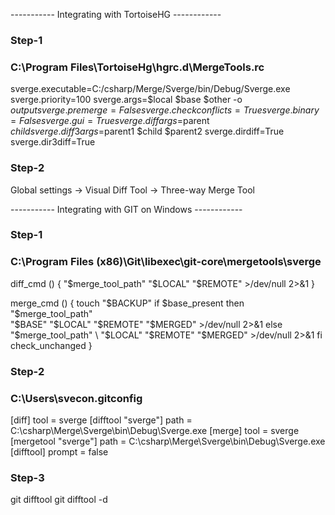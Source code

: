 ----------- Integrating with TortoiseHG ------------


### Step-1
### C:\Program Files\TortoiseHg\hgrc.d\MergeTools.rc

sverge.executable=C:/csharp/Merge/Sverge/bin/Debug/Sverge.exe
sverge.priority=100
sverge.args=$local $base $other -o $output
sverge.premerge=False
sverge.checkconflicts=True
sverge.binary=False
sverge.gui=True
sverge.diffargs=$parent $child
sverge.diff3args=$parent1 $child $parent2
sverge.dirdiff=True
sverge.dir3diff=True

### Step-2
Global settings -> Visual Diff Tool
                -> Three-way Merge Tool



----------- Integrating with GIT on Windows ------------

### Step-1
### C:\Program Files (x86)\Git\libexec\git-core\mergetools\sverge

diff_cmd () {
   "$merge_tool_path" "$LOCAL" "$REMOTE" >/dev/null 2>&1
}

merge_cmd () {
   touch "$BACKUP"
   if $base_present
   then
      "$merge_tool_path" \
         "$BASE" "$LOCAL" "$REMOTE" "$MERGED" >/dev/null 2>&1
   else
      "$merge_tool_path" \
         "$LOCAL" "$REMOTE" "$MERGED" >/dev/null 2>&1
   fi
   check_unchanged
}

### Step-2
### C:\Users\svecon\.gitconfig

[diff]
   tool = sverge
[difftool "sverge"]
   path = C:\\csharp\\Merge\\Sverge\\bin\\Debug\\Sverge.exe
[merge]
   tool = sverge
[mergetool "sverge"]
   path = C:\\csharp\\Merge\\Sverge\\bin\\Debug\\Sverge.exe
[difftool]
   prompt = false

### Step-3
git difftool
git difftool -d